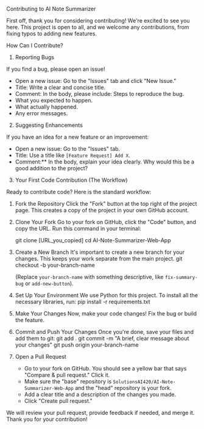 Contributing to AI Note Summarizer

First off, thank you for considering contributing! We're excited to see you here. This project is open to all, and we welcome any contributions, from fixing typos to adding new features.

How Can I Contribute?

1. Reporting Bugs

If you find a bug, please open an issue!
* Open a new issue: Go to the "Issues" tab and click "New Issue."
* Title: Write a clear and concise title.
* Comment: In the body, please include:
Steps to reproduce the bug.
* What you expected to happen.
* What actually happened.
* Any error messages.

2. Suggesting Enhancements

If you have an idea for a new feature or an improvement:
* Open a new issue: Go to the "Issues" tab.
* Title: Use a title like `[Feature Request] Add X`.
* Comment:** In the body, explain your idea clearly. Why would this be a good addition to the project?

 3. Your First Code Contribution (The Workflow)

Ready to contribute code? Here is the standard workflow:

1.  Fork the Repository
    Click the "Fork" button at the top right of the project page. This creates a copy of the project in your own GitHub account.

2.  Clone Your Fork
    Go to your fork on GitHub, click the "Code" button, and copy the URL. Run this command in your terminal:
   
    git clone [URL_you_copied]
    cd AI-Note-Summarizer-Web-App
    

3.  Create a New Branch
    It's important to create a new branch for your changes. This keeps your work separate from the main project.
    git checkout -b your-branch-name
    
    (Replace `your-branch-name` with something descriptive, like `fix-summary-bug` or `add-new-button`).

4.  Set Up Your Environment
    We use Python for this project. To install all the necessary libraries, run:
    pip install -r requirements.txt
   

5.  Make Your Changes
    Now, make your code changes! Fix the bug or build the feature.

6.  Commit and Push Your Changes
    Once you're done, save your files and add them to git:
    git add .
    git commit -m "A brief, clear message about your changes"
    git push origin your-branch-name
  

7.  Open a Pull Request
    * Go to your fork on GitHub. You should see a yellow bar that says "Compare & pull request." Click it.
    * Make sure the "base" repository is `SolutionsAI420/AI-Note-Summarizer-Web-App` and the "head" repository is your fork.
    * Add a clear title and a description of the changes you made.
    * Click "Create pull request."

We will review your pull request, provide feedback if needed, and merge it. Thank you for your contribution!